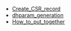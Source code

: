 * [Create_CSR_record](SSL/Create_CSR_record..md)
* [dhparam_generation](SSL/dhparam_generation.md)
* [How_to_put_together](SSL/How_to_put_together.md)
